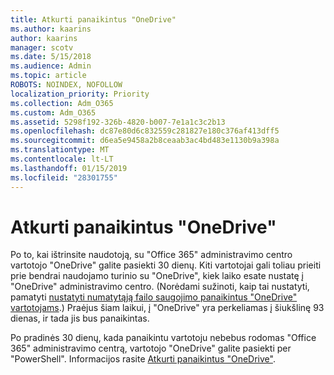 ```yaml
---
title: Atkurti panaikintus "OneDrive"
ms.author: kaarins
author: kaarins
manager: scotv
ms.date: 5/15/2018
ms.audience: Admin
ms.topic: article
ROBOTS: NOINDEX, NOFOLLOW
localization_priority: Priority
ms.collection: Adm_O365
ms.custom: Adm_O365
ms.assetid: 5298f192-326b-4820-b007-7e1a1c3c2b13
ms.openlocfilehash: dc87e80d6c832559c281827e180c376af413dff5
ms.sourcegitcommit: d6ea5e9458a2b8ceaab3ac4bd483e1130b9a398a
ms.translationtype: MT
ms.contentlocale: lt-LT
ms.lasthandoff: 01/15/2019
ms.locfileid: "28301755"
---
```

# <a name="restore-a-deleted-onedrive"></a>Atkurti panaikintus "OneDrive"

Po to, kai ištrinsite naudotoją, su "Office 365" administravimo centro vartotojo "OneDrive" galite pasiekti 30 dienų. Kiti vartotojai gali toliau prieiti prie bendrai naudojamo turinio su "OneDrive", kiek laiko esate nustatę į "OneDrive" administravimo centro. (Norėdami sužinoti, kaip tai nustatyti, pamatyti [nustatyti numatytąją failo saugojimo panaikintus "OneDrive" vartotojams](https://go.microsoft.com/fwlink/?linkid=874267).) Praėjus šiam laikui, į "OneDrive" yra perkeliamas į šiukšlinę 93 dienas, ir tada jis bus panaikintas.
  
Po pradinės 30 dienų, kada panaikintu vartotoju nebebus rodomas "Office 365" administravimo centrą, vartotojo "OneDrive" galite pasiekti per "PowerShell". Informacijos rasite [Atkurti panaikintus "OneDrive"](https://go.microsoft.com/fwlink/?linkid=874269).
  

